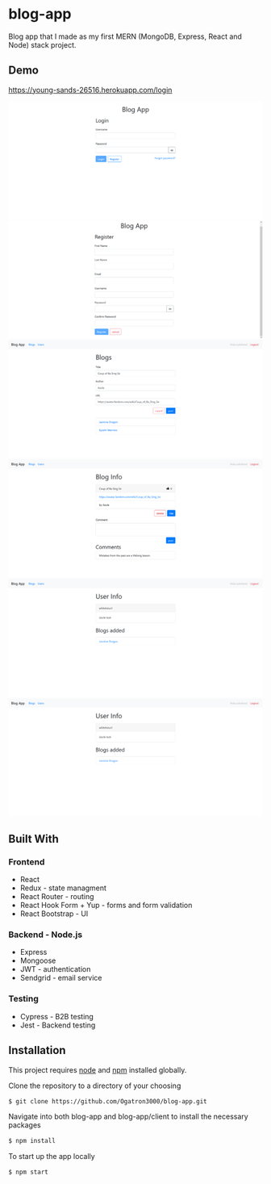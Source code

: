 # blog-app

Blog app that I made as my first MERN (MongoDB, Express, React and Node) stack project.

## Demo

https://young-sands-26516.herokuapp.com/login

![login](https://github.com/Ogatron3000/blog-app/blob/master/demo/login.png)
![register](https://github.com/Ogatron3000/blog-app/blob/master/demo/register.png)
![blog-list](https://github.com/Ogatron3000/blog-app/blob/master/demo/blog-list.png)
![blog-info](https://github.com/Ogatron3000/blog-app/blob/master/demo/blog-info.png)
![user-list](https://github.com/Ogatron3000/blog-app/blob/master/demo/user-info.png)
![user-info](https://github.com/Ogatron3000/blog-app/blob/master/demo/user-info.png)

## Built With

### Frontend

* React
* Redux - state managment
* React Router - routing
* React Hook Form + Yup - forms and form validation
* React Bootstrap - UI

### Backend - Node.js

* Express
* Mongoose
* JWT - authentication
* Sendgrid - email service

### Testing

* Cypress - B2B testing
* Jest - Backend testing

## Installation

This project requires [node](http://nodejs.org) and [npm](https://npmjs.com) installed globally. 

Clone the repository to a directory of your choosing

```sh
$ git clone https://github.com/Ogatron3000/blog-app.git
```
Navigate into both blog-app and blog-app/client to install the necessary packages

```sh
$ npm install 
```
To start up the app locally

```sh
$ npm start
```
